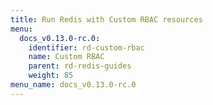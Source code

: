 ```yaml
---
title: Run Redis with Custom RBAC resources
menu:
  docs_v0.13.0-rc.0:
    identifier: rd-custom-rbac
    name: Custom RBAC
    parent: rd-redis-guides
    weight: 85
menu_name: docs_v0.13.0-rc.0
---
```

